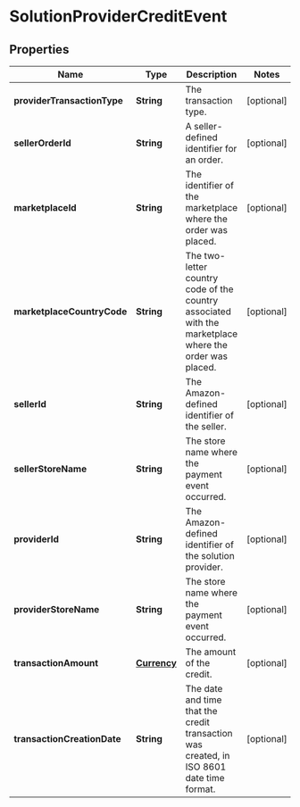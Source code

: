 
# SolutionProviderCreditEvent

## Properties
Name | Type | Description | Notes
------------ | ------------- | ------------- | -------------
**providerTransactionType** | **String** | The transaction type. |  [optional]
**sellerOrderId** | **String** | A seller-defined identifier for an order. |  [optional]
**marketplaceId** | **String** | The identifier of the marketplace where the order was placed. |  [optional]
**marketplaceCountryCode** | **String** | The two-letter country code of the country associated with the marketplace where the order was placed. |  [optional]
**sellerId** | **String** | The Amazon-defined identifier of the seller. |  [optional]
**sellerStoreName** | **String** | The store name where the payment event occurred. |  [optional]
**providerId** | **String** | The Amazon-defined identifier of the solution provider. |  [optional]
**providerStoreName** | **String** | The store name where the payment event occurred. |  [optional]
**transactionAmount** | [**Currency**](Currency.md) | The amount of the credit. |  [optional]
**transactionCreationDate** | **String** | The date and time that the credit transaction was created, in ISO 8601 date time format. |  [optional]



